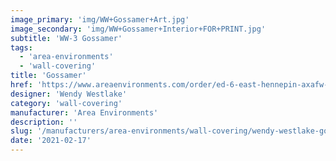 ```yaml
---
image_primary: 'img/WW+Gossamer+Art.jpg'
image_secondary: 'img/WW+Gossamer+Interior+FOR+PRINT.jpg'
subtitle: 'WW-3 Gossamer'
tags:
  - 'area-environments'
  - 'wall-covering'
title: 'Gossamer'
href: 'https://www.areaenvironments.com/order/ed-6-east-hennepin-axafw-w3l9w-ewf9t-ya7as-j54nx'
designer: 'Wendy Westlake'
category: 'wall-covering'
manufacturer: 'Area Environments'
description: ''
slug: '/manufacturers/area-environments/wall-covering/wendy-westlake-gossamer'
date: '2021-02-17'
---
```

